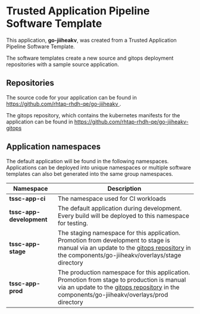 # Trusted Application Pipeline Software Template

This application, **go-jiiheakv**, was created from a Trusted Application Pipeline Software Template.

The software templates create a new source and gitops deployment repositories with a sample source application. 

## Repositories

The source code for your application can be found in [https://github.com/rhtap-rhdh-qe/go-jiiheakv ](https://github.com/rhtap-rhdh-qe/go-jiiheakv ).
 
The gitops repository, which contains the kubernetes manifests for the application can be found in 
[https://github.com/rhtap-rhdh-qe/go-jiiheakv-gitops ](https://github.com/rhtap-rhdh-qe/go-jiiheakv-gitops ) 

## Application namespaces 

The default application will be found in the following namespaces. Applications can be deployed into unique namespaces or multiple software templates can also bet generated into the same group namespaces.  

|  Namespace   |  Description   |  
| -------- | -------- |
| **tssc-app-ci** | The namespace used for CI workloads |
| **tssc-app-development** | The default application during development. Every build will be deployed to this namespace for testing. |
| **tssc-app-stage** | The staging namespace for this application. Promotion from development to stage is manual via an update to the [gitops repository](https://github.com/rhtap-rhdh-qe/go-jiiheakv-gitops ) in the components/go-jiiheakv/overlays/stage directory |
| **tssc-app-prod** | The production namespace for this application. Promotion from stage to production is manual via an update to the [gitops repository](https://github.com/rhtap-rhdh-qe/go-jiiheakv-gitops ) in the components/go-jiiheakv/overlays/prod directory |